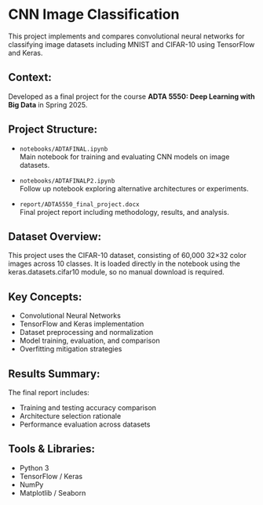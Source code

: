 # CNN Image Classification 

This project implements and compares convolutional neural networks for classifying image datasets including MNIST and CIFAR-10 using TensorFlow and Keras.

## Context:

Developed as a final project for the course **ADTA 5550: Deep Learning with Big Data** in Spring 2025.

## Project Structure:

- `notebooks/ADTAFINAL.ipynb`  
  Main notebook for training and evaluating CNN models on image datasets.

- `notebooks/ADTAFINALP2.ipynb`  
  Follow up notebook exploring alternative architectures or experiments.

- `report/ADTA5550_final_project.docx`  
  Final project report including methodology, results, and analysis.

## Dataset Overview:

This project uses the CIFAR-10 dataset, consisting of 60,000 32×32 color images across 10 classes.
It is loaded directly in the notebook using the keras.datasets.cifar10 module, so no manual download is required.

## Key Concepts:

- Convolutional Neural Networks 
- TensorFlow and Keras implementation
- Dataset preprocessing and normalization
- Model training, evaluation, and comparison
- Overfitting mitigation strategies

## Results Summary:

The final report includes:
- Training and testing accuracy comparison
- Architecture selection rationale
- Performance evaluation across datasets

## Tools & Libraries: 

- Python 3
- TensorFlow / Keras
- NumPy
- Matplotlib / Seaborn
